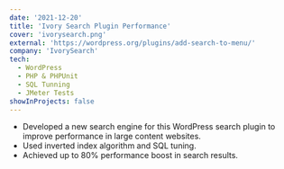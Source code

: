 ```yaml
---
date: '2021-12-20'
title: 'Ivory Search Plugin Performance'
cover: 'ivorysearch.png'
external: 'https://wordpress.org/plugins/add-search-to-menu/'
company: 'IvorySearch'
tech:
  - WordPress
  - PHP & PHPUnit
  - SQL Tunning
  - JMeter Tests
showInProjects: false
---
```


- Developed a new search engine for this WordPress search plugin to improve performance in large content websites.
- Used inverted index algorithm and SQL tuning.
- Achieved up to 80% performance boost in search results.
